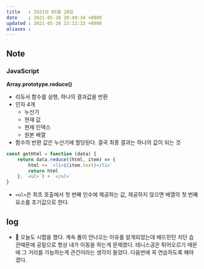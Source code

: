 ```yaml
---
title   : 2021년 05월 28일
date    : 2021-05-28 20:49:34 +0900
updated : 2021-05-28 23:12:32 +0900
aliases : 
---
```

## Note 
### JavaScript
**Array.prototype.reduce()** 
- 리듀서 함수를 실행, 하나의 결과값을 반환 
- 인자 4개 
  - 누산기
  - 현재 값
  - 현재 인덱스
  - 원본 배열 
- 함수의 반환 값은 누산기에 할당된다. 결국 최종 결과는 하나의 값이 되는 것 
```javascript
const getHtml = function (data) {
    return data.reduce((html, item) => {
        html += `<li>${item.text}</li>`
        return html 
    }, `<ul>`) + `</ul>` 
}
```
- `<ul>`은 최초 호출에서 첫 번째 인수에 제공하는 값, 제공하지 않으면 배열의 첫 번째 요소를 초기값으로 한다.  
## log 
- 🎾 오늘도 시합을 했다. 계속 폼이 안나오는 이유를 알게되었는데 배드민턴 치던 습관때문에 공밑으로 항상 내가 이동을 하는게 문제였다. 테니스공은 튀어오르기 때문에 그 거리를 가늠하는게 관건이라는 생각이 들었다. 다음번에 꼭 연습하도록 해야겠다.
